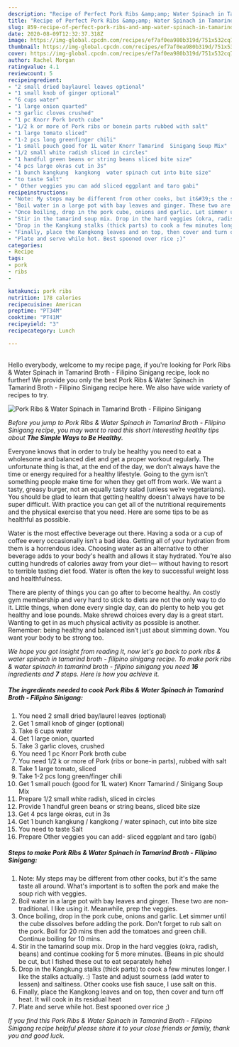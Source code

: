 ```yaml
---
description: "Recipe of Perfect Pork Ribs &amp;amp; Water Spinach in Tamarind Broth - Filipino Sinigang"
title: "Recipe of Perfect Pork Ribs &amp;amp; Water Spinach in Tamarind Broth - Filipino Sinigang"
slug: 859-recipe-of-perfect-pork-ribs-and-amp-water-spinach-in-tamarind-broth-filipino-sinigang
date: 2020-08-09T12:32:37.318Z
image: https://img-global.cpcdn.com/recipes/ef7af0ea980b319d/751x532cq70/pork-ribs-water-spinach-in-tamarind-broth-filipino-sinigang-recipe-main-photo.jpg
thumbnail: https://img-global.cpcdn.com/recipes/ef7af0ea980b319d/751x532cq70/pork-ribs-water-spinach-in-tamarind-broth-filipino-sinigang-recipe-main-photo.jpg
cover: https://img-global.cpcdn.com/recipes/ef7af0ea980b319d/751x532cq70/pork-ribs-water-spinach-in-tamarind-broth-filipino-sinigang-recipe-main-photo.jpg
author: Rachel Morgan
ratingvalue: 4.1
reviewcount: 5
recipeingredient:
- "2 small dried baylaurel leaves optional"
- "1 small knob of ginger optional"
- "6 cups water"
- "1 large onion quarted"
- "3 garlic cloves crushed"
- "1 pc Knorr Pork broth cube"
- "1/2 k or more of Pork ribs or bonein parts rubbed with salt"
- "1 large tomato sliced"
- "1-2 pcs long greenfinger chili"
- "1 small pouch good for 1L water Knorr Tamarind  Sinigang Soup Mix"
- "1/2 small white radish sliced in circles"
- "1 handful green beans or string beans sliced bite size"
- "4 pcs large okras cut in 3s"
- "1 bunch kangkung  kangkong  water spinach cut into bite size"
- "to taste Salt"
- " Other veggies you can add sliced eggplant and taro gabi"
recipeinstructions:
- "Note: My steps may be different from other cooks, but it&#39;s the same taste all around. What&#39;s important is to soften the pork and make the soup rich with veggies."
- "Boil water in a large pot with bay leaves and ginger. These two are non-traditional. I like using it. Meanwhile, prep the veggies."
- "Once boiling, drop in the pork cube, onions and garlic. Let simmer until the cube dissolves before adding the pork. Don&#39;t forget to rub salt on the pork. Boil for 20 mins then add the tomatoes and green chili. Continue boiling for 10 mins."
- "Stir in the tamarind soup mix. Drop in the hard veggies (okra, radish, beans) and continue cooking for 5 more minutes. (Beans in pic should be cut, but I fished these out to eat separately hehe)"
- "Drop in the Kangkung stalks (thick parts) to cook a few minutes longer. I like the stalks actually. :) Taste and adjust sourness (add water to lessen) and saltiness. Other cooks use fish sauce, I use salt on this."
- "Finally, place the Kangkong leaves and on top, then cover and turn off heat. It will cook in its residual heat"
- "Plate and serve while hot. Best spooned over rice ;)"
categories:
- Recipe
tags:
- pork
- ribs
- 

katakunci: pork ribs  
nutrition: 178 calories
recipecuisine: American
preptime: "PT34M"
cooktime: "PT41M"
recipeyield: "3"
recipecategory: Lunch

---
```

<br>
Hello everybody, welcome to my recipe page, if you're looking for Pork Ribs &amp; Water Spinach in Tamarind Broth - Filipino Sinigang recipe, look no further! We provide you only the best Pork Ribs &amp; Water Spinach in Tamarind Broth - Filipino Sinigang recipe here. We also have wide variety of recipes to try.
<br>


![Pork Ribs &amp; Water Spinach in Tamarind Broth - Filipino Sinigang](https://img-global.cpcdn.com/recipes/ef7af0ea980b319d/751x532cq70/pork-ribs-water-spinach-in-tamarind-broth-filipino-sinigang-recipe-main-photo.jpg)

<i>Before you jump to Pork Ribs &amp; Water Spinach in Tamarind Broth - Filipino Sinigang recipe, you may want to read this short interesting healthy tips about <strong>The Simple Ways to Be Healthy</strong>.</i>

Everyone knows that in order to truly be healthy you need to eat a wholesome and balanced diet and get a proper workout regularly. The unfortunate thing is that, at the end of the day, we don't always have the time or energy required for a healthy lifestyle. Going to the gym isn't something people make time for when they get off from work. We want a tasty, greasy burger, not an equally tasty salad (unless we’re vegetarians). You should be glad to learn that getting healthy doesn't always have to be super difficult. With practice you can get all of the nutritional requirements and the physical exercise that you need. Here are some tips to be as healthful as possible.

Water is the most effective beverage out there. Having a soda or a cup of coffee every occasionally isn’t a bad idea. Getting all of your hydration from them is a horrendous idea. Choosing water as an alternative to other beverage adds to your body's health and allows it stay hydrated. You’re also cutting hundreds of calories away from your diet— without having to resort to terrible tasting diet food. Water is often the key to successful weight loss and healthfulness.

There are plenty of things you can go after to become healthy. An costly gym membership and very hard to stick to diets are not the only way to do it. Little things, when done every single day, can do plenty to help you get healthy and lose pounds. Make shrewd choices every day is a great start. Wanting to get in as much physical activity as possible is another. Remember: being healthy and balanced isn’t just about slimming down. You want your body to be strong too. 


<i>We hope you got insight from reading it, now let's go back to pork ribs &amp; water spinach in tamarind broth - filipino sinigang recipe. To make pork ribs &amp; water spinach in tamarind broth - filipino sinigang you need <strong>16</strong> ingredients and <strong>7</strong> steps. Here is how you achieve it.
</i>

##### The ingredients needed to cook Pork Ribs &amp; Water Spinach in Tamarind Broth - Filipino Sinigang:

1. You need 2 small dried bay/laurel leaves (optional)
1. Get 1 small knob of ginger (optional)
1. Take 6 cups water
1. Get 1 large onion, quarted
1. Take 3 garlic cloves, crushed
1. You need 1 pc Knorr Pork broth cube
1. You need 1/2 k or more of Pork (ribs or bone-in parts), rubbed with salt
1. Take 1 large tomato, sliced
1. Take 1-2 pcs long green/finger chili
1. Get 1 small pouch (good for 1L water) Knorr Tamarind / Sinigang Soup Mix
1. Prepare 1/2 small white radish, sliced in circles
1. Provide 1 handful green beans or string beans, sliced bite size
1. Get 4 pcs large okras, cut in 3s
1. Get 1 bunch kangkung / kangkong / water spinach, cut into bite size
1. You need to taste Salt
1. Prepare  Other veggies you can add- sliced eggplant and taro (gabi)


##### Steps to make Pork Ribs &amp; Water Spinach in Tamarind Broth - Filipino Sinigang:

1. Note: My steps may be different from other cooks, but it&#39;s the same taste all around. What&#39;s important is to soften the pork and make the soup rich with veggies.
1. Boil water in a large pot with bay leaves and ginger. These two are non-traditional. I like using it. Meanwhile, prep the veggies.
1. Once boiling, drop in the pork cube, onions and garlic. Let simmer until the cube dissolves before adding the pork. Don&#39;t forget to rub salt on the pork. Boil for 20 mins then add the tomatoes and green chili. Continue boiling for 10 mins.
1. Stir in the tamarind soup mix. Drop in the hard veggies (okra, radish, beans) and continue cooking for 5 more minutes. (Beans in pic should be cut, but I fished these out to eat separately hehe)
1. Drop in the Kangkung stalks (thick parts) to cook a few minutes longer. I like the stalks actually. :) Taste and adjust sourness (add water to lessen) and saltiness. Other cooks use fish sauce, I use salt on this.
1. Finally, place the Kangkong leaves and on top, then cover and turn off heat. It will cook in its residual heat
1. Plate and serve while hot. Best spooned over rice ;)


<i>If you find this Pork Ribs &amp; Water Spinach in Tamarind Broth - Filipino Sinigang recipe helpful please share it to your close friends or family, thank you and good luck.</i>
